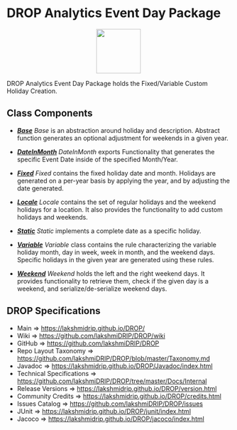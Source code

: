 # DROP Analytics Event Day Package

<p align="center"><img src="https://github.com/lakshmiDRIP/DROP/blob/master/DRIP_Logo.gif?raw=true" width="100"></p>

DROP Analytics Event Day Package holds the Fixed/Variable Custom Holiday Creation.


## Class Components

 * [***Base***](https://github.com/lakshmiDRIP/DROP/tree/master/src/main/java/org/drip/analytics/eventday/Base.java)
 <i>Base</i> is an abstraction around holiday and description. Abstract function generates an optional
 adjustment for weekends in a given year.

 * [***DateInMonth***](https://github.com/lakshmiDRIP/DROP/tree/master/src/main/java/org/drip/analytics/eventday/DateInMonth.java)
 <i>DateInMonth</i> exports Functionality that generates the specific Event Date inside of the specified
 Month/Year.

 * [***Fixed***](https://github.com/lakshmiDRIP/DROP/tree/master/src/main/java/org/drip/analytics/eventday/Fixed.java)
 <i>Fixed</i> contains the fixed holiday date and month. Holidays are generated on a per-year basis by
 applying the year, and by adjusting the date generated.

 * [***Locale***](https://github.com/lakshmiDRIP/DROP/tree/master/src/main/java/org/drip/analytics/eventday/Locale.java)
 <i>Locale</i> contains the set of regular holidays and the weekend holidays for a location. It also provides
 the functionality to add custom holidays and weekends.

 * [***Static***](https://github.com/lakshmiDRIP/DROP/tree/master/src/main/java/org/drip/analytics/eventday/Static.java)
 <i>Static</i> implements a complete date as a specific holiday.

 * [***Variable***](https://github.com/lakshmiDRIP/DROP/tree/master/src/main/java/org/drip/analytics/eventday/Variable.java)
 <i>Variable</i> class contains the rule characterizing the variable holiday month, day in week, week in
 month, and the weekend days. Specific holidays in the given year are generated using these rules.

 * [***Weekend***](https://github.com/lakshmiDRIP/DROP/tree/master/src/main/java/org/drip/analytics/eventday/Weekend.java)
 <i>Weekend</i> holds the left and the right weekend days. It provides functionality to retrieve them, check
 if the given day is a weekend, and serialize/de-serialize weekend days.


## DROP Specifications

 * Main                     => https://lakshmidrip.github.io/DROP/
 * Wiki                     => https://github.com/lakshmiDRIP/DROP/wiki
 * GitHub                   => https://github.com/lakshmiDRIP/DROP
 * Repo Layout Taxonomy     => https://github.com/lakshmiDRIP/DROP/blob/master/Taxonomy.md
 * Javadoc                  => https://lakshmidrip.github.io/DROP/Javadoc/index.html
 * Technical Specifications => https://github.com/lakshmiDRIP/DROP/tree/master/Docs/Internal
 * Release Versions         => https://lakshmidrip.github.io/DROP/version.html
 * Community Credits        => https://lakshmidrip.github.io/DROP/credits.html
 * Issues Catalog           => https://github.com/lakshmiDRIP/DROP/issues
 * JUnit                    => https://lakshmidrip.github.io/DROP/junit/index.html
 * Jacoco                   => https://lakshmidrip.github.io/DROP/jacoco/index.html

